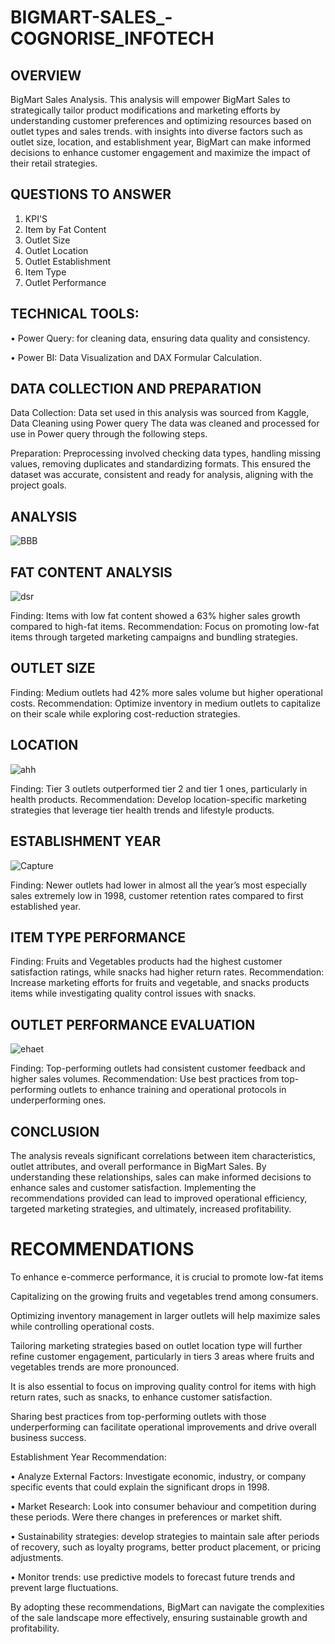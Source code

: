 # BIGMART-SALES_-COGNORISE_INFOTECH
## OVERVIEW
BigMart Sales Analysis. This analysis will empower BigMart Sales to strategically tailor product modifications and marketing efforts by understanding customer preferences and optimizing resources based on outlet types and sales trends. with insights into diverse factors such as outlet size, location, and establishment year, BigMart can make informed decisions to enhance customer engagement and maximize the impact of their retail strategies.
## QUESTIONS TO ANSWER
1.	KPI'S
2.	Item by Fat Content
3.	Outlet Size
4.	Outlet Location
5.	Outlet Establishment
6.	Item Type
7.	Outlet Performance
## TECHNICAL TOOLS:
•	Power Query: for cleaning data, ensuring data quality and consistency.

•	Power BI: Data Visualization and DAX Formular Calculation.

## DATA COLLECTION AND PREPARATION
Data Collection: Data set used in this analysis was sourced from Kaggle, Data Cleaning using Power query The data was cleaned and processed for use in Power query through the following steps.

Preparation: Preprocessing involved checking data types, handling missing values, removing duplicates and standardizing formats. This ensured the dataset was accurate, consistent and ready for analysis, aligning with the project goals. 
## ANALYSIS
![BBB](https://github.com/user-attachments/assets/19f164b7-9918-41b4-a89c-e14e7d73b2ec)

## FAT CONTENT ANALYSIS
![dsr](https://github.com/user-attachments/assets/1738b890-feba-4ac4-8cbe-749b139dd5f2)

Finding: Items with low fat content showed a 63% higher sales growth compared to high-fat items. 
Recommendation: Focus on promoting low-fat items through targeted marketing campaigns and bundling strategies.
## OUTLET SIZE
Finding: Medium outlets had 42% more sales volume but higher operational costs. 
Recommendation: Optimize inventory in medium outlets to capitalize on their scale while exploring cost-reduction strategies.
## LOCATION 
![ahh](https://github.com/user-attachments/assets/57dca043-ac62-4d0a-b71e-d04f29c33cbe)

Finding: Tier 3 outlets outperformed tier 2 and tier 1 ones, particularly in health products. 
Recommendation: Develop location-specific marketing strategies that leverage tier health trends and lifestyle products.
## ESTABLISHMENT YEAR
![Capture](https://github.com/user-attachments/assets/48cc2d2a-fc0a-4de9-9fd5-0d1c422c57b2)

Finding: Newer outlets had lower in almost all the year’s most especially sales extremely low in 1998, customer retention rates compared to first established year. 
## ITEM TYPE PERFORMANCE
Finding: Fruits and Vegetables products had the highest customer satisfaction ratings, while snacks had higher return rates. 
Recommendation: Increase marketing efforts for fruits and vegetable, and snacks products items while investigating quality control issues with snacks.
## OUTLET PERFORMANCE EVALUATION
![ehaet](https://github.com/user-attachments/assets/7f749893-5847-461f-9861-814046e83ffb)

Finding: Top-performing outlets had consistent customer feedback and higher sales volumes. 
Recommendation: Use best practices from top-performing outlets to enhance training and operational protocols in underperforming ones.
## CONCLUSION
The analysis reveals significant correlations between item characteristics, outlet attributes, and overall performance in BigMart Sales. By understanding these relationships, sales can make informed decisions to enhance sales and customer satisfaction. Implementing the recommendations provided can lead to improved operational efficiency, targeted marketing strategies, and ultimately, increased profitability.
# RECOMMENDATIONS
To enhance e-commerce performance, it is crucial to promote low-fat items

Capitalizing on the growing fruits and vegetables trend among consumers. 

Optimizing inventory management in larger outlets will help maximize sales while controlling operational costs. 

Tailoring marketing strategies based on outlet location type will further refine customer engagement, particularly in tiers 3 areas where fruits and vegetables trends are more pronounced. 

It is also essential to focus on improving quality control for items with high return rates, such as snacks, to enhance customer satisfaction.

Sharing best practices from top-performing outlets with those underperforming can facilitate operational improvements and drive overall business success. 

Establishment Year Recommendation:

•	Analyze External Factors: Investigate economic, industry, or company specific events that could explain the significant drops in 1998.

•	Market Research: Look into consumer behaviour and competition during these periods. Were there changes in preferences or market shift.

•	Sustainability strategies: develop strategies to maintain sale after periods of recovery, such as loyalty programs, better product placement, or pricing adjustments.

•	Monitor trends: use predictive models to forecast future trends and prevent large fluctuations.

By adopting these recommendations, BigMart can navigate the complexities of the sale landscape more effectively, ensuring sustainable growth and profitability.



